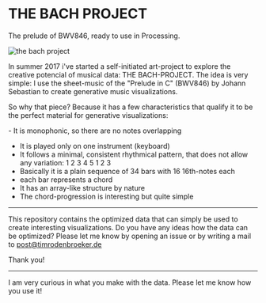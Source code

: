 # THE BACH PROJECT
The prelude of BWV846, ready to use in Processing.

![the bach project](floppy.jpg "the bach project")

In summer 2017 i've started a self-initiated art-project to explore the creative potencial of musical data: THE BACH-PROJECT. The idea is very simple: I use the sheet-music of the "Prelude in C" (BWV846) by Johann Sebastian to create generative music visualizations.

So why that piece? Because it has a few characteristics that qualify it to be the perfect material for generative visualizations:

- It is monophonic, so there are no notes overlapping
- It is played only on one instrument (keyboard)
- It follows a minimal, consistent rhythmical pattern, that does not allow any variation: 1 2 3 4 5 1 2 3  
- Basically it is a plain sequence of 34 bars with 16 16th-notes each
- each bar represents a chord
- It has an array-like structure by nature
- The chord-progression is interesting but quite simple

---

This repository contains the optimized data that can simply be used to create interesting visualizations. Do you have any ideas how the data can be optimized? Please let me know by opening an issue or by writing a mail to post@timrodenbroeker.de

Thank you!

---

I am very curious in what you make with the data. Please let me know how you use it!
